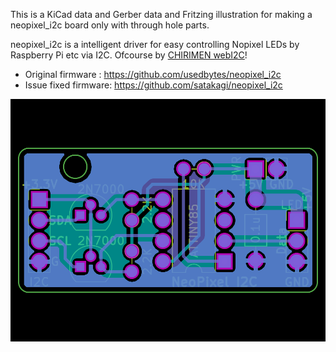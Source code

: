 This is a KiCad data and Gerber data and Fritzing illustration for making a neopixel_i2c board only with through hole parts.

neopixel_i2c is a intelligent driver for easy controlling Nopixel LEDs by Raspberry Pi etc via I2C. Ofcourse by [CHIRIMEN webI2C](https://chirimen.org/chirimen-raspi3/gc/top/examples/#advanced)!

* Original firmware : https://github.com/usedbytes/neopixel_i2c
* Issue fixed firmware: https://github.com/satakagi/neopixel_i2c

![image](npi2c.png)
